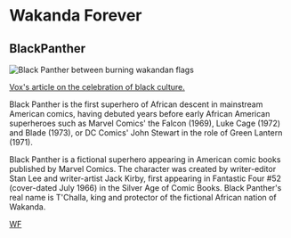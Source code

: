 <!--Just in case-->
<h1 id= "Wakanda forever"> Wakanda Forever</h1>
<h2>BlackPanther</h2>
<main>
  <img src="https://pixel.nymag.com/imgs/daily/vulture/2018/02/01/black-panther/lede.w700.h700.jpg" alt="Black Panther between    burning wakandan flags">
  
  <a href="https://www.vox.com/culture/2018/2/23/17028826/black-panther-wakanda-culture-marvel"> Vox's article on the celebration of black culture.</a>
         
  <p>Black Panther is the first superhero of African descent in mainstream American comics, having debuted years before early      African American superheroes such as Marvel Comics' the Falcon (1969), Luke Cage (1972) and Blade (1973), or DC Comics' John    Stewart in the role of Green Lantern (1971).</p>
  
  <p>Black Panther is a fictional superhero appearing in American comic books published by Marvel Comics. The character was        created by writer-editor Stan Lee and writer-artist Jack Kirby, first appearing in Fantastic Four #52 (cover-dated July        1966) in the Silver Age of Comic Books. Black Panther's real name is T'Challa, king and protector of the fictional African      nation of Wakanda.</p>
  
  <a href = "#wakanda forever"> WF</a>
</main>
